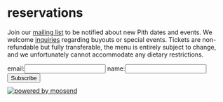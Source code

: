 # reservations
Join our [mailing list](http://eepurl.com/bZ8dIf) to be notified about new Pith dates and events. We welcome [inquiries](mailto:inquiries@pith.space) regarding buyouts or special events. Tickets are non-refundable but fully transferable, the menu is entirely subject to change, and we unfortunately cannot accommodate any dietary restrictions.

<tito-widget event="pith/supper-club"></tito-widget>

<form action="https://app.moosend.com/subscribe/9eaa3fab-31d9-4be1-9e41-daccac6ccf29" method="post" id="ms-sub-form" target="_blank">
<div>
<label for="email">email:</label><input type="text" name="ms-email" id="email" required />
<label for="name">name:</label><input type="text" name="ms-name" id="name" />
<input type="submit" value="Subscribe" /><div style="margin-top: 10px;"><a href="//www.moosend.com/?utm_source=poweredby&utm_medium=forms&utm_campaign=pith.moosend.com" target="_blank"><img alt="powered by moosend" src="//www.moosend.com/images/poweredby.png" /></a></div>
</div>
</form>

&nbsp;
